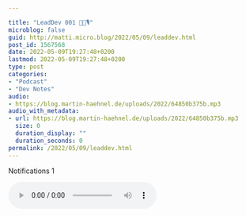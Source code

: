 ```yaml
---

title: "LeadDev 001 👨‍💻🎙"
microblog: false
guid: http://matti.micro.blog/2022/05/09/leaddev.html
post_id: 1567568
date: 2022-05-09T19:27:48+0200
lastmod: 2022-05-09T19:27:48+0200
type: post
categories:
- "Podcast"
- "Dev Notes"
audio:
- https://blog.martin-haehnel.de/uploads/2022/64850b375b.mp3
audio_with_metadata:
- url: https://blog.martin-haehnel.de/uploads/2022/64850b375b.mp3
  size: 0
  duration_display: ""
  duration_seconds: 0
permalink: /2022/05/09/leaddev.html
---
```

Notifications 1

<audio controls="controls" src="https://blog.martin-haehnel.de/uploads/2022/64850b375b.mp3" preload="metadata" />
